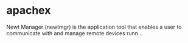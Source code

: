# apachex
Newt Manager (newtmgr) is the application tool that enables a user to communicate with and manage remote devices runn…
